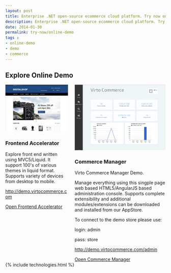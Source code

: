 ```yaml
---
layout: post
title: Enterprise .NET open-source ecommerce cloud platform. Try now online demo
description: Enterprise .NET open-source ecommerce cloud platform. Try now online demo
date: 2014-01-30
permalink: try-now/online-demo
tags : 
- online-demo
- demo
- commerce
---
```

<article role="main" class="main">
	<div class="responsive">
		<h1 class="title">Explore Online Demo</h1>
		<div class="columns">
			<div class="column">
				<div class="block">
					<div class="img-300">
						<img alt="Virto Commerce frontend accelerator" src="assets/images/demo/frontend-home.png" class="border">
					</div>
					<h3>Frontend Accelerator</h3>
					<p class="text">Explore front end written using MVC5/Liquid. It support 100's of various themes in liquid format. Supports variety of devices from desktop to mobile.</p>
					<p class="text"><a href="http://demo.virtocommerce.com" target="_blank" rel="nofollow">http://demo.virtocommerce.com</a></p>
					<a class="button fill" target="_blank" href="http://demo.virtocommerce.com/" rel="nofollow">Open Frontend Accelerator</a>
				</div>
			</div>
			<div class="column">
				<div class="block">
					<div class="img-300">
						<img alt="Virto Commerce manager" src="assets/images/demo/admin-dashboard.png" class="border">
					</div>
					<h3>Commerce Manager</h3>
					<p class="text">Virto Commerce Manager Demo.</p>
					<p class="text">Manage everything using this singple page web based HTML5/AngularJS based administration console. Supports complete extensibility and additional modules/extensions can be downloaded and installed from our AppStore.</p>
					<p class="text">To connect to the demo store please use:</p>
					<p class="text">login: admin</p>
					<p class="text">pass: store</p>
					<p class="text"><a href="http://demo.virtocommerce.com/admin" target="_blank" rel="nofollow">http://demo.virtocommerce.com/admin</a></p>
					<a class="button fill" target="_blank"  href="http://demo.virtocommerce.com/admin" rel="nofollow">Open Commerce Manager</a>
				</div>
			</div>
		</div>
	</div>
	{% include technologies.html %}
</article>

